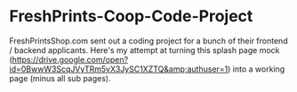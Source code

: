 # FreshPrints-Coop-Code-Project
FreshPrintsShop.com sent out a coding project for a bunch of their frontend / backend applicants. Here's my attempt at turning this splash page mock (https://drive.google.com/open?id=0BwwW3ScqJVyTRm5vX3JySC1XZTQ&amp;authuser=1) into a working page (minus all sub pages).
